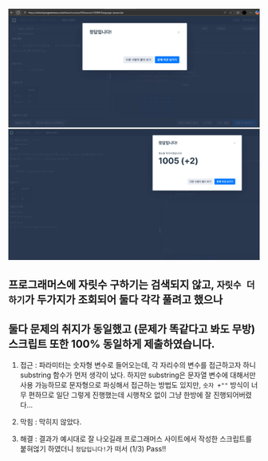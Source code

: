 ![alt text](image.png)
![alt text](image-1.png)
## 프로그래머스에 자릿수 구하기는 검색되지 않고, `자릿수 더하기`가 두가지가 조회되어 둘다 각각 풀려고 했으나
## 둘다 문제의 취지가 동일했고 (문제가 똑같다고 봐도 무방) 스크립트 또한 100% 동일하게 제출하였습니다.

1. 접근
 : 파라미터는 숫자형 변수로 들어오는데, 각 자리수의 변수를 접근하고자 하니 substring 함수가 먼저 생각이 났다.
   하지만 substring은 문자열 변수에 대해서만 사용 가능하므로 
   문자형으로 파싱해서 접근하는 방법도 있지만, `숫자 +""` 방식이 너무 편하므로 일단 그렇게 진행했는데 
   시행착오 없이 그냥 한방에 잘 진행되어버렸다...

2. 막힘
   : 막히지 않았다.

3. 해결
   : 결과가 예시대로 잘 나오길래 프로그래머스 사이트에서 작성한 스크립트를 붙혀얺기 하였더니
    `정답입니다!`가 떠서 (1/3) Pass!!